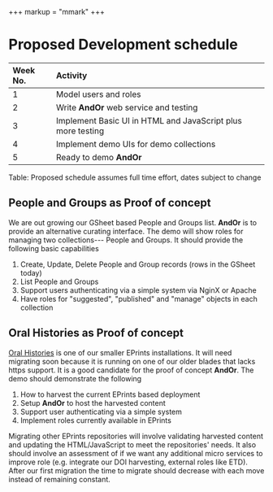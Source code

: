 +++
markup = "mmark"
+++

# Proposed Development schedule

| Week No. | Activity |
|:--------- |:-------- |
| 1 | Model users and roles |
| 2 | Write **AndOr** web service and testing |
| 3 | Implement Basic UI in HTML and JavaScript plus more testing |
| 4 | Implement demo UIs for demo collections |
| 5 | Ready to demo **AndOr** |
Table: Proposed schedule assumes full time effort, dates subject to change


## People and Groups as Proof of concept

We are out growing our GSheet based People and Groups list.
**AndOr** is to provide an alternative curating interface.
The demo will show roles for managing two collections---
People and Groups. It should provide the following basic
capabilities

1. Create, Update, Delete People and Group records (rows in the GSheet today)
2. List People and Groups
2. Support users authenticating via a simple system via NginX or Apache
3. Have roles for "suggested", "published" and "manage" objects in each collection


## Oral Histories as Proof of concept

[Oral Histories](http://oralhistories.caltech.edu) is one of our
smaller EPrints installations. It will need migrating soon
because it is running on one of our older blades that lacks https
support. It is a good candidate for the proof of concept **AndOr**.
The demo should demonstrate the following

1. How to harvest the current EPrints based deployment
2. Setup **AndOr** to host the harvested content
3. Support user authenticating via a simple system
4. Implement roles currently available in EPrints

Migrating other EPrints repositories will involve validating
harvested content and updating the HTML/JavaScript to meet
the repositories' needs. It also should involve an assessment
of if we want any additional micro services to improve role
(e.g. integrate our DOI harvesting, external roles like ETD).
After our first migration the time to migrate should decrease 
with each move instead of remaining constant.

